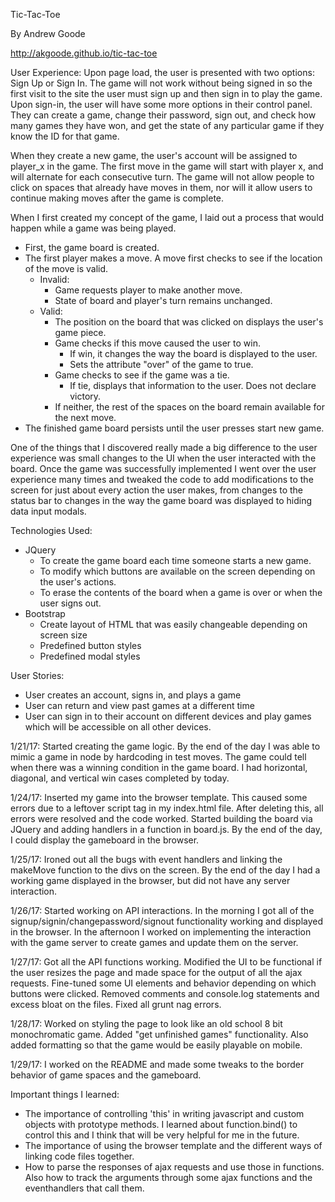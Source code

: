 Tic-Tac-Toe

By Andrew Goode

http://akgoode.github.io/tic-tac-toe

User Experience:
Upon page load, the user is presented with two options: Sign Up or Sign In.  The game will not work without being signed in so the first visit to the site the user must sign up and then sign in to play the game.  Upon sign-in, the user will have some more options in their control panel.  They can create a game, change their password, sign out, and check how many games they have won, and get the state of any particular game if they know the ID for that game.

When they create a new game, the user's account will be assigned to player_x in the game.  The first move in the game will start with player x, and will alternate for each consecutive turn.  The game will not allow people to click on spaces that already have moves in them, nor will it allow users to continue making moves after the game is complete.

When I first created my concept of the game, I laid out a process that would happen while a game was being played.
  - First, the game board is created.
  - The first player makes a move.  A move first checks to see if the location of the move is valid.
    - Invalid:
      - Game requests player to make another move.
      - State of board and player's turn remains unchanged.
    - Valid:
      - The position on the board that was clicked on displays the user's game piece.
      - Game checks if this move caused the user to win.
        - If win, it changes the way the board is displayed to the user.
        - Sets the attribute "over" of the game to true.
      - Game checks to see if the game was a tie.
        - If tie, displays that information to the user.  Does not declare victory.
      - If neither, the rest of the spaces on the board remain available for the next move.
  - The finished game board persists until the user presses start new game.

One of the things that I discovered really made a big difference to the user experience was small changes to the UI when the user interacted with the board.  Once the game was successfully implemented I went over the user experience many times and tweaked the code to add modifications to the screen for just about every action the user makes, from changes to the status bar to changes in the way the game board was displayed to hiding data input modals.

Technologies Used:
  - JQuery
    - To create the game board each time someone starts a new game.
    - To modify which buttons are available on the screen depending on the user's actions.
    - To erase the contents of the board when a game is over or when the user signs out.
  - Bootstrap
    - Create layout of HTML that was easily changeable depending on screen size
    - Predefined button styles
    - Predefined modal styles

User Stories:
- User creates an account, signs in, and plays a game
- User can return and view past games at a different time
- User can sign in to their account on different devices and play games which will be accessible on all other devices.

1/21/17:  Started creating the game logic.  By the end of the day I was able to mimic a game in node by hardcoding in test moves.  The game could tell when there was a winning condition in the game board.  I had horizontal, diagonal, and vertical win cases completed by today.

1/24/17:  Inserted my game into the browser template.  This caused some errors due to a leftover script tag in my index.html file.  After deleting this, all errors were resolved and the code worked.  Started building the board via JQuery and adding handlers in a function in board.js.  By the end of the day, I could display the gameboard in the browser.

1/25/17:  Ironed out all the bugs with event handlers and linking the makeMove function to the divs on the screen.  By the end of the day I had a working game displayed in the browser, but did not have any server interaction.

1/26/17:  Started working on API interactions.  In the morning I got all of the signup/signin/changepassword/signout functionality working and displayed in the browser.  In the afternoon I worked on implementing the interaction with the game server to create games and update them on the server.

1/27/17:  Got all the API functions working.  Modified the UI to be functional if the user resizes the page and made space for the output of all the ajax requests.  Fine-tuned some UI elements and behavior depending on which buttons were clicked.  Removed comments and console.log statements and excess bloat on the files.  Fixed all grunt nag errors.

1/28/17:  Worked on styling the page to look like an old school 8 bit monochromatic game.  Added "get unfinished games" functionality.  Also added formatting so that the game would be easily playable on mobile.

1/29/17: I worked on the README and made some tweaks to the border behavior of game spaces and the gameboard.

Important things I learned:
- The importance of controlling 'this' in writing javascript and custom objects with prototype methods.  I learned about function.bind() to control this and I think that will be very helpful for me in the future.
- The importance of using the browser template and the different ways of linking code files together.
- How to parse the responses of ajax requests and use those in functions.  Also how to track the arguments through some ajax functions and the eventhandlers that call them.
